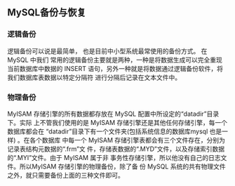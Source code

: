 ## MySQL备份与恢复

### 逻辑备份

逻辑备份可以说是最简单， 也是目前中小型系统最常使用的备份方式。 在MySQL 中我们 常用的逻辑备份主要就是两种，一种是将数据生成可以完全重现当前数据库中数据的
INSERT 语句，另外一种就是将数据通过逻辑备份软件，将我们数据库表数据以特定分隔符 进行分隔后记录在文本文件中。

### 物理备份
MyISAM 存储引擎的所有数据都存放在 MySQL 配置中所设定的“datadir”目录下。实际
上不管我们使用的是 MyISAM 存储引擎还是其他任何存储引擎，每一个数据库都会在 “datadir”目录下有一个文件夹(包括系统信息的数据库mysql 也是一样) 。在各个数据库 中每一个 MyISAM 存储引擎表都会有三个文件存在，分别为记录表结构元数据的“.frm”文 件，存储表数据的“.MYD”文件，以及存储索引数据的“.MYI”文件。由于 MyISAM 属于非 事务性存储引擎，所以他没有自己的日志文件。所以MyISAM 存储引擎的物理备份，除了备
份 MySQL 系统的共有物理文件之外，就只需要备份上面的三种文件即可。